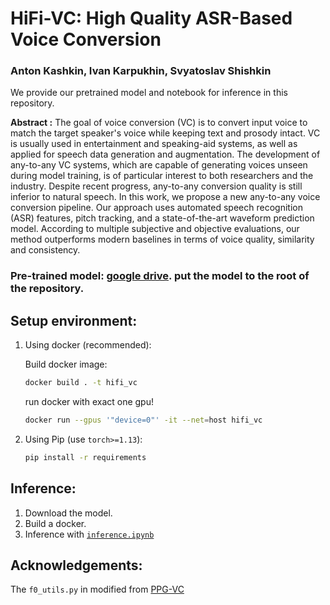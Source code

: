 # HiFi-VC: High Quality ASR-Based Voice Conversion

### Anton Kashkin, Ivan Karpukhin, Svyatoslav Shishkin

We provide our pretrained model and notebook for inference in this repository.

**Abstract :**
The goal of voice conversion (VC) is to convert input voice to match the target speaker's voice while keeping text and prosody intact. VC is usually used in entertainment and speaking-aid systems, as well as applied for speech data generation and augmentation. The development of any-to-any VC systems, which are capable of generating voices unseen during model training, is of particular interest to both researchers and the industry. Despite recent progress, any-to-any conversion quality is still inferior to natural speech.
In this work, we propose a new any-to-any voice conversion pipeline. Our approach uses automated speech recognition (ASR) features, pitch tracking, and a state-of-the-art waveform prediction model. According to multiple subjective and objective evaluations, our method outperforms modern baselines in terms of voice quality, similarity and consistency.

### Pre-trained model: [google drive](https://drive.google.com/file/d/1oFwMeuQtwaBEyOFkyG7c7LfBQiRe3RdW/view?usp=share_link). put the model to the root of the repository.

## Setup environment:

1) Using docker (recommended):

    Build docker image:
    ```sh
    docker build . -t hifi_vc
    ```

    run docker with exact one gpu!
    ```sh
    docker run --gpus '"device=0"' -it --net=host hifi_vc
    ```

2. Using Pip (use `torch>=1.13`):

    ```sh
    pip install -r requirements
    ```

## Inference:

1. Download the model.
2. Build a docker.
3. Inference with [`inference.ipynb`](inference.ipynb)

## Acknowledgements:

The `f0_utils.py` in modified from [PPG-VC]( https://github.com/liusongxiang/ppg-vc)
